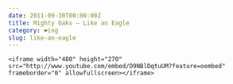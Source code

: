 ```yaml
---
date: 2011-09-30T00:00:00Z
title: Mighty Oaks – Like an Eagle
category: ❤ing
slug: like-an-eagle
---
```


<div class="embed video youtube">
    <style type="text/css" scoped>
        .embed:after {
            padding-top: 56.25% !important;
        }
    </style>

    <iframe width="480" height="270" src="http://www.youtube.com/embed/D9NBlDqtuUM?feature=oembed" frameborder="0" allowfullscreen></iframe>
</div>
